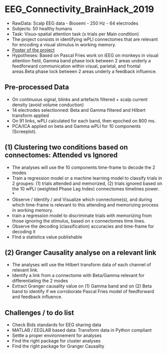# EEG_Connectivity_BrainHack_2019
* RawData: Scalp EEG data - Biosemi - 250 Hz - 64 electrodes
* Subjects: 50 healthy humans 
* Task: Visuo-spatial attention task (x trials per Main condition)
* The project consists in identifying wPLI connectomes that are relevant for encoding a visual stimulus in working memory.
* [Poster of the project](https://github.com/mtl-brainhack-school-2019/EEG_Connectivity_BrainHack_2019/Anne_Monnier_OHBM_Connectomes.pdf "Poster")
* Hypotheses: Based on Pascal Fries work on iEEG on monkeys in visual attention field, Gamma band phase lock between 2 areas underly a feedforward communication within visual, parietal, and frontal areas.Beta phase lock between 2 areas underly a feedback influence.
 
## Pre-processed Data
* On continuous signal, blinks and artefacts filtered + scalp current density (avoid volume conduction)
* 14 electrodes selectionned: Beta and Gamma filtered and Hilbert transform applied
* On 91 links, wPLI calculated for each band, then epoched on 800 ms. 
* PCA/ICA applied on beta and Gamma wPLI for 10 components (Screeplot).

## (1) Clustering two conditions based on connectomes: Attended vs Ignored
* The analyses will use the 10 components time-frame to decode the 2 modes
* Train a regression model or a machine learning model to classify trials in 2 groupes: (1) trials attended and memorized, (2) trials ignored based on the 10 wPLI (weighted Phase Lag Index) connectomes timelines power. <br/>* 
* Observe / Identify / and Visualize which connectome(s), and during which time-frame is relevant to this attending and memorizing process in working memory.
* train a regression model to discriminate trials with memorizing from those ignoring the stimulus, based on x connectomes time lines.
* Observe the decoding (classification) accuracies and time-frame for decoding it
* FInd a statistica value publishable

## (2) Granger Causality analyse on a relevant link
* The analyses will use the Hilbert transform data of each channel of relevant link.
* Identify a link from a connectome with Beta/Gamma relevant for differentiating the 2 modes
* Extract Granger causality value on (1) Gamma band and on (2) Beta band to identify if we corroborate Pascal Fries model of feedforward and feedback influence.

## Challenges / to do list
* Check Bids standards for EEG sharing data
* MATLAB / EEGLAB based data: Transform data in Python compliant
* Settle a proper environnement for analyses
* Find the right package for cluster analyses 
* Find the right package for Granger Causality


